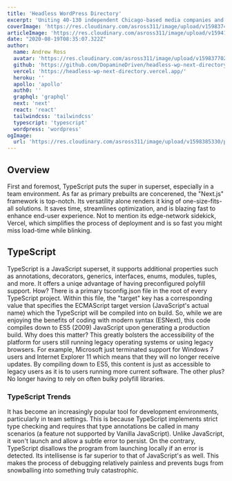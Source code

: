 ```yaml
---
title: 'Headless WordPress Directory'
excerpt: 'Uniting 40-130 independent Chicago-based media companies and increasing their digital presence.'
coverImage: 'https://res.cloudinary.com/asross311/image/upload/v1598374421/portfolio/headless-wp-directory_ydouen.jpg'
articleImage: 'https://res.cloudinary.com/asross311/image/upload/v1594138140/ASR_Assets/typescript-in-react_vv81ae.png'
date: "2020-08-19T08:35:07.322Z"
author:
  name: Andrew Ross
  avatar: 'https://res.cloudinary.com/asross311/image/upload/v1598377026/portfolio/dogeout_fftsx9.png'
  github: 'https://github.com/DopamineDriven/headless-wp-next-directory'
  vercel: 'https://headless-wp-next-directory.vercel.app/'
  heroku: ''
  apollo: 'apollo'
  auth0: ''
  graphql: 'graphql'
  next: 'next'
  react: 'react'
  tailwindcss: 'tailwindcss'
  typescript: 'typescript'
  wordpress: 'wordpress'
ogImage:
  url: 'https://res.cloudinary.com/asross311/image/upload/v1598385330/portfolio/Group_25_1_mkabg7.jpg'
---
```


## Overview

First and foremost, TypeScript puts the super in superset, especially in a team environment. As far as primary prebuilts are concerened, the "Next.js" framework is top-notch. Its versatility alone renders it king of one-size-fits-all solutions. It saves time, streamlines optimization, and is blazing fast to enhance end-user experience. Not to mention its edge-network sidekick, Vercel, which simplifies the process of deployment and is so fast you might miss load-time while blinking. 

## TypeScript

TypeScript is a JavaScript superset, it supports additional properties such as annotations, decorators, generics, interfaces, enums, modules, tuples, and more. It offers a uniqe advantage of having preconfigured polyfill support. How? There is a primary tsconfig.json file in the root of every TypeScript project. Within this file, the "target" key has a corresponding value that specifies the ECMAScript target version (JavaScript's actual name) which the TypeScript will be compiled into on build. So, while we are enjoying the benefits of coding with modern syntax (ESNext), this code compiles down to ES5 (2009) JavaScript upon generating a production build. Why does this matter? This greatly bolsters the accessibility of the platform for users still running legacy operating systems or using legacy browsers. For example, Microsoft just terminated support for Windows 7 users and Internet Explorer 11 which means that they will no longer receive updates. By compiling down to ES5, this content is just as accessible to legacy users as it is to users running more current software. The other plus? No longer having to rely on often bulky polyfill libraries.

### TypeScript Trends

It has become an increasingly popular tool for development environments, particularly in team settings. This is because TypeScript implements strict type checking and requires that type annotations be called in many scenarios (a feature not supported by Vanilla JavaScript). Unlike JavaScript, it won't launch and allow a subtle error to persist. On the contrary, TypeScript disallows the program from launching locally if an error is detected. Its intellisense is far superior to that of JavaScript's as well. This makes the process of debugging relatively painless and prevents bugs from snowballing into something truly catastrophic.